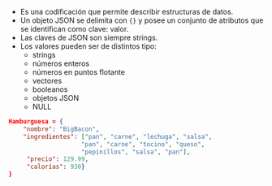 - Es una codificación que permite describir estructuras de datos.
- Un objeto JSON se delimita con `{}` y posee un conjunto de atributos que se identifican como clave: valor.
- Las claves de JSON son siempre strings.
- Los valores pueden ser de distintos tipo: 
	- strings
	- números enteros 
	- números en puntos flotante
	- vectores
	- booleanos
	- objetos JSON
	- NULL

```JSON
Hamburguesa = { 
	"nombre": "BigBacon", 
	"ingredientes": ["pan", "carne", "lechuga", "salsa",  
					"pan", "carne", "tocino", "queso", 
					"pepinillos", "salsa", "pan"],
	 "precio": 129.99, 
	 "calorías": 930}
}
```

